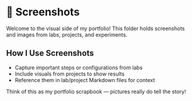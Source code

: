 # 📸 Screenshots

Welcome to the visual side of my portfolio! This folder holds screenshots and images from labs, projects, and experiments.

## How I Use Screenshots
- Capture important steps or configurations from labs  
- Include visuals from projects to show results  
- Reference them in lab/project Markdown files for context

Think of this as my portfolio scrapbook — pictures really do tell the story!
